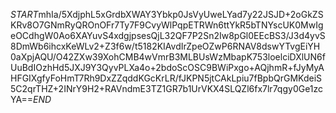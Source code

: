 $START$mhIa/5XdjphL5xGrdbXWAY3Ybkp0JsVyUweLYad7y22JSJD+2oGkZSKRv8O7GNmRyQROnOFr7Ty7F9CvyWlPqpETRWn6ttYkR5bTNYscUK0MwIgeOCdhgW0Ao6XAYuvS4xdgjpsesQjL32QF7P2Sn2Iw8pGl0EEcBS3/J3d4yvS8DmWb6ihcxKeWLv2+Z3f6w/t5182KIAvdIrZpeOZwP6RNAV8dswYTvgEiYH0aXpjAQU/O42ZXw39XohCMB4wVmrB3MLBUsWzMbapK753loelciDXlUN6fUuBdIOzhHd5JXJ9Y3QyvPLXa4o+2bdoScOSC9BWiPxgo+AQjhmR+fJyMyAHFGIXgfyFoHmT7Rh9DxZZqddKGcKrLR/fJKPN5jtCAkLpiu7fBpbQrGMKdeiS5C2qrTHZ+2INrY9H2+RAVndmE3TZ1GR7b1UrVKX4SLQZl6fx7lr7qgy0Ge1zcYA==$END$